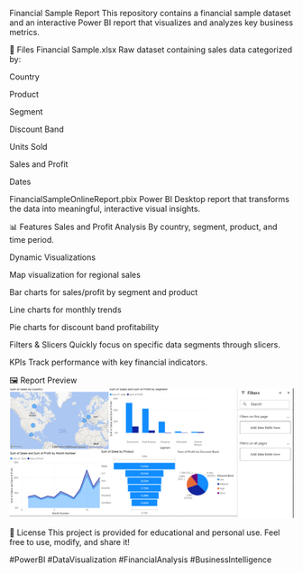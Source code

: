 Financial Sample Report
This repository contains a financial sample dataset and an interactive Power BI report that visualizes and analyzes key business metrics.

📁 Files
Financial Sample.xlsx
Raw dataset containing sales data categorized by:

Country

Product

Segment

Discount Band

Units Sold

Sales and Profit

Dates

FinancialSampleOnlineReport.pbix
Power BI Desktop report that transforms the data into meaningful, interactive visual insights.

📊 Features
Sales and Profit Analysis
By country, segment, product, and time period.

Dynamic Visualizations

Map visualization for regional sales

Bar charts for sales/profit by segment and product

Line charts for monthly trends

Pie charts for discount band profitability

Filters & Slicers
Quickly focus on specific data segments through slicers.

KPIs
Track performance with key financial indicators.


🖼️ Report Preview
![Dashboard Screenshot](FinancialSampleOnlineReport.png)


📜 License
This project is provided for educational and personal use.
Feel free to use, modify, and share it!

#PowerBI #DataVisualization #FinancialAnalysis #BusinessIntelligence
